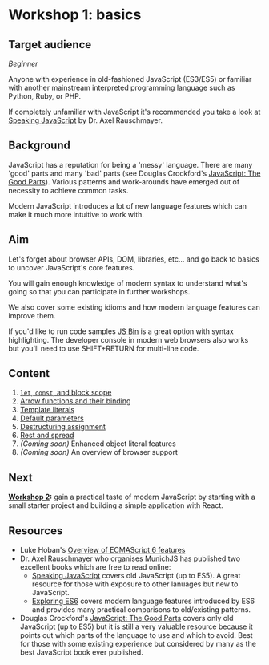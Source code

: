 # Workshop 1: basics

## Target audience

_Beginner_

Anyone with experience in old-fashioned JavaScript (ES3/ES5) or familiar with another mainstream interpreted programming language such as Python, Ruby, or PHP.

If completely unfamiliar with JavaScript it's recommended you take a look at [Speaking JavaScript](http://speakingjs.com/) by Dr. Axel Rauschmayer.

## Background

JavaScript has a reputation for being a 'messy' language. There are many 'good' parts and many 'bad' parts (see Douglas Crockford's [JavaScript: The Good Parts](http://shop.oreilly.com/product/9780596517748.do)). Various patterns and work-arounds have emerged out of necessity to achieve common tasks.

Modern JavaScript introduces a lot of new language features which can make it much more intuitive to work with.

## Aim

Let's forget about browser APIs, DOM, libraries, etc... and go back to basics to uncover JavaScript's core features.

You will gain enough knowledge of modern syntax to understand what's going so that you can participate in further workshops.

We also cover some existing idioms and how modern language features can improve them.

If you'd like to run code samples [JS Bin](https://jsbin.com/qexepiparu/edit?js,console) is a great option with syntax highlighting. The developer console in modern web browsers also works but you'll need to use SHIFT+RETURN for multi-line code.

## Content

1. [`let`, `const`, and block scope](let-and-const.md)
1. [Arrow functions and their binding](arrow-functions.md)
1. [Template literals](template-literals.md)
1. [Default parameters](default-parameters.md)
1. [Destructuring assignment](destructuring-assignment.md)
1. [Rest and spread](rest-and-spread.md)
1. _(Coming soon)_ Enhanced object literal features
1. _(Coming soon)_ An overview of browser support

## Next

__[Workshop 2](../2/overview.md):__ gain a practical taste of modern JavaScript by starting with a small starter project and building a simple application with React.

## Resources

* Luke Hoban's [Overview of ECMAScript 6 features](https://github.com/lukehoban/es6features)
* Dr. Axel Rauschmayer who organises [MunichJS](http://www.munichjs.org/) has published two excellent books which are free to read online:
  * [Speaking JavaScript](http://speakingjs.com/) covers old JavaScript (up to ES5). A great resource for those with exposure to other lanuages but new to JavaScript.
  * [Exploring ES6](http://exploringjs.com/es6/) covers modern language features introduced by ES6 and provides many practical comparisons to old/existing patterns.
* Douglas Crockford's [JavaScript: The Good Parts](http://shop.oreilly.com/product/9780596517748.do) covers only old JavaScript (up to ES5) but it is still a very valuable resource because it points out which parts of the language to use and which to avoid. Best for those with some existing experience but considered by many as the best JavaScript book ever published.
